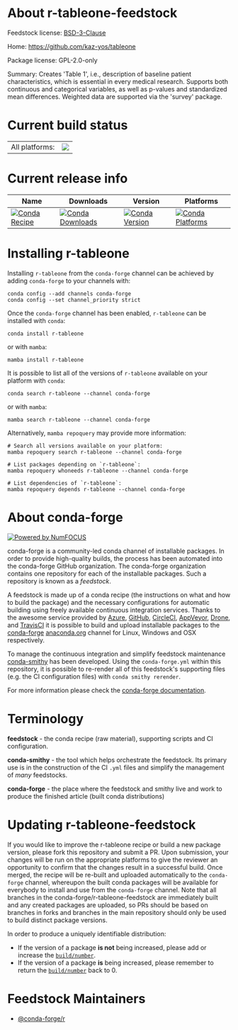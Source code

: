 About r-tableone-feedstock
==========================

Feedstock license: [BSD-3-Clause](https://github.com/conda-forge/r-tableone-feedstock/blob/main/LICENSE.txt)

Home: https://github.com/kaz-yos/tableone

Package license: GPL-2.0-only

Summary: Creates 'Table 1', i.e., description of baseline patient characteristics, which is essential in every medical research. Supports both continuous and categorical variables, as well as p-values and standardized mean differences. Weighted data are supported via the 'survey' package.

Current build status
====================


<table><tr><td>All platforms:</td>
    <td>
      <a href="https://dev.azure.com/conda-forge/feedstock-builds/_build/latest?definitionId=16834&branchName=main">
        <img src="https://dev.azure.com/conda-forge/feedstock-builds/_apis/build/status/r-tableone-feedstock?branchName=main">
      </a>
    </td>
  </tr>
</table>

Current release info
====================

| Name | Downloads | Version | Platforms |
| --- | --- | --- | --- |
| [![Conda Recipe](https://img.shields.io/badge/recipe-r--tableone-green.svg)](https://anaconda.org/conda-forge/r-tableone) | [![Conda Downloads](https://img.shields.io/conda/dn/conda-forge/r-tableone.svg)](https://anaconda.org/conda-forge/r-tableone) | [![Conda Version](https://img.shields.io/conda/vn/conda-forge/r-tableone.svg)](https://anaconda.org/conda-forge/r-tableone) | [![Conda Platforms](https://img.shields.io/conda/pn/conda-forge/r-tableone.svg)](https://anaconda.org/conda-forge/r-tableone) |

Installing r-tableone
=====================

Installing `r-tableone` from the `conda-forge` channel can be achieved by adding `conda-forge` to your channels with:

```
conda config --add channels conda-forge
conda config --set channel_priority strict
```

Once the `conda-forge` channel has been enabled, `r-tableone` can be installed with `conda`:

```
conda install r-tableone
```

or with `mamba`:

```
mamba install r-tableone
```

It is possible to list all of the versions of `r-tableone` available on your platform with `conda`:

```
conda search r-tableone --channel conda-forge
```

or with `mamba`:

```
mamba search r-tableone --channel conda-forge
```

Alternatively, `mamba repoquery` may provide more information:

```
# Search all versions available on your platform:
mamba repoquery search r-tableone --channel conda-forge

# List packages depending on `r-tableone`:
mamba repoquery whoneeds r-tableone --channel conda-forge

# List dependencies of `r-tableone`:
mamba repoquery depends r-tableone --channel conda-forge
```


About conda-forge
=================

[![Powered by
NumFOCUS](https://img.shields.io/badge/powered%20by-NumFOCUS-orange.svg?style=flat&colorA=E1523D&colorB=007D8A)](https://numfocus.org)

conda-forge is a community-led conda channel of installable packages.
In order to provide high-quality builds, the process has been automated into the
conda-forge GitHub organization. The conda-forge organization contains one repository
for each of the installable packages. Such a repository is known as a *feedstock*.

A feedstock is made up of a conda recipe (the instructions on what and how to build
the package) and the necessary configurations for automatic building using freely
available continuous integration services. Thanks to the awesome service provided by
[Azure](https://azure.microsoft.com/en-us/services/devops/), [GitHub](https://github.com/),
[CircleCI](https://circleci.com/), [AppVeyor](https://www.appveyor.com/),
[Drone](https://cloud.drone.io/welcome), and [TravisCI](https://travis-ci.com/)
it is possible to build and upload installable packages to the
[conda-forge](https://anaconda.org/conda-forge) [anaconda.org](https://anaconda.org/)
channel for Linux, Windows and OSX respectively.

To manage the continuous integration and simplify feedstock maintenance
[conda-smithy](https://github.com/conda-forge/conda-smithy) has been developed.
Using the ``conda-forge.yml`` within this repository, it is possible to re-render all of
this feedstock's supporting files (e.g. the CI configuration files) with ``conda smithy rerender``.

For more information please check the [conda-forge documentation](https://conda-forge.org/docs/).

Terminology
===========

**feedstock** - the conda recipe (raw material), supporting scripts and CI configuration.

**conda-smithy** - the tool which helps orchestrate the feedstock.
                   Its primary use is in the construction of the CI ``.yml`` files
                   and simplify the management of *many* feedstocks.

**conda-forge** - the place where the feedstock and smithy live and work to
                  produce the finished article (built conda distributions)


Updating r-tableone-feedstock
=============================

If you would like to improve the r-tableone recipe or build a new
package version, please fork this repository and submit a PR. Upon submission,
your changes will be run on the appropriate platforms to give the reviewer an
opportunity to confirm that the changes result in a successful build. Once
merged, the recipe will be re-built and uploaded automatically to the
`conda-forge` channel, whereupon the built conda packages will be available for
everybody to install and use from the `conda-forge` channel.
Note that all branches in the conda-forge/r-tableone-feedstock are
immediately built and any created packages are uploaded, so PRs should be based
on branches in forks and branches in the main repository should only be used to
build distinct package versions.

In order to produce a uniquely identifiable distribution:
 * If the version of a package **is not** being increased, please add or increase
   the [``build/number``](https://docs.conda.io/projects/conda-build/en/latest/resources/define-metadata.html#build-number-and-string).
 * If the version of a package **is** being increased, please remember to return
   the [``build/number``](https://docs.conda.io/projects/conda-build/en/latest/resources/define-metadata.html#build-number-and-string)
   back to 0.

Feedstock Maintainers
=====================

* [@conda-forge/r](https://github.com/orgs/conda-forge/teams/r/)

